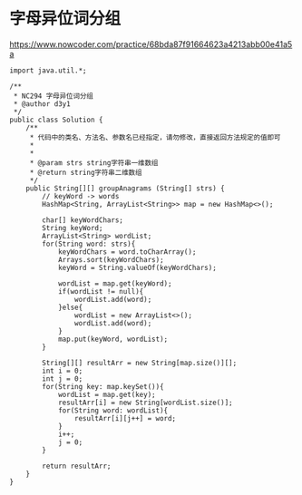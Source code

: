 # 字母异位词分组
https://www.nowcoder.com/practice/68bda87f91664623a4213abb00e41a5a

    import java.util.*;
    
    /**
     * NC294 字母异位词分组
     * @author d3y1
     */
    public class Solution {
        /**
         * 代码中的类名、方法名、参数名已经指定，请勿修改，直接返回方法规定的值即可
         *
         *
         * @param strs string字符串一维数组 
         * @return string字符串二维数组
         */
        public String[][] groupAnagrams (String[] strs) {
            // keyWord -> words
            HashMap<String, ArrayList<String>> map = new HashMap<>();
    
            char[] keyWordChars;
            String keyWord;
            ArrayList<String> wordList;
            for(String word: strs){
                keyWordChars = word.toCharArray();
                Arrays.sort(keyWordChars);
                keyWord = String.valueOf(keyWordChars);
                
                wordList = map.get(keyWord);
                if(wordList != null){
                    wordList.add(word);
                }else{
                    wordList = new ArrayList<>();
                    wordList.add(word);
                }
                map.put(keyWord, wordList);
            }
    
            String[][] resultArr = new String[map.size()][];
            int i = 0;
            int j = 0;
            for(String key: map.keySet()){
                wordList = map.get(key);
                resultArr[i] = new String[wordList.size()];
                for(String word: wordList){
                    resultArr[i][j++] = word;
                }
                i++;
                j = 0;
            }
    
            return resultArr;
        }
    }
    

